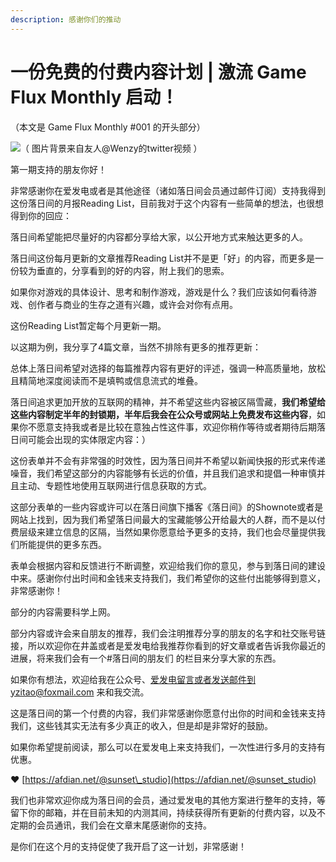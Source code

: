 ```yaml
---
description: 感谢你们的推动
---
```


# 一份免费的付费内容计划 \| 激流 Game Flux Monthly 启动！

（本文是 Game Flux Monthly \#001 的开头部分）

![&#xFF08; &#x56FE;&#x7247;&#x80CC;&#x666F;&#x6765;&#x81EA;&#x53CB;&#x4EBA;@Wenzy&#x7684;twitter&#x89C6;&#x9891; &#xFF09;](https://pic1.zhimg.com/80/v2-ad9e630b877488f4d122d9b086603ba0_720w.jpg?source=3af55fa1)

第一期支持的朋友你好！

非常感谢你在爱发电或者是其他途径（诸如落日间会员通过邮件订阅）支持我得到这份落日间的月报Reading List，目前我对于这个内容有一些简单的想法，也很想得到你的回应：

落日间希望能把尽量好的内容都分享给大家，以公开地方式来触达更多的人。

落日间这份每月更新的文章推荐Reading List并不是更「好」的内容，而更多是一份较为垂直的，分享看到的好的内容，附上我们的思索。

如果你对游戏的具体设计、思考和制作游戏，游戏是什么？我们应该如何看待游戏、创作者与商业的生存之道有兴趣，或许会对你有点用。

这份Reading List暂定每个月更新一期。

以这期为例，我分享了4篇文章，当然不排除有更多的推荐更新：

总体上落日间希望对选择的每篇推荐内容有更好的评述，强调一种高质量地，放松且精简地深度阅读而不是填鸭或信息流式的堆叠。

落日间追求更加开放的互联网的精神，并不希望这些内容被区隔雪藏，**我们希望给这些内容制定半年的封锁期，半年后我会在公众号或网站上免费发布这些内容**，如果你不愿意支持我或者是比较在意独占性这件事，欢迎你稍作等待或者期待后期落日间可能会出现的实体限定内容：）

这份表单并不会有非常强的时效性，因为落日间并不希望以新闻快报的形式来传递噪音，我们希望这部分的内容能够有长远的价值，并且我们追求和提倡一种审慎并且主动、专题性地使用互联网进行信息获取的方式。

这部分表单的一些内容或许可以在落日间旗下播客《落日间》的Shownote或者是网站上找到，因为我们希望落日间最大的宝藏能够公开给最大的人群，而不是以付费层级来建立信息的区隔，当然如果你愿意给予更多的支持，我们也会尽量提供我们所能提供的更多东西。

表单会根据内容和反馈进行不断调整，欢迎给我们你的意见，参与到落日间的建设中来。感谢你付出时间和金钱来支持我们，我们希望你的这些付出能够得到意义，非常感谢你！

部分的内容需要科学上网。

部分内容或许会来自朋友的推荐，我们会注明推荐分享的朋友的名字和社交账号链接，所以欢迎你在井盖或者是爱发电给我推荐你看到的好文章或者告诉我你最近的进展，将来我们会有一个\#落日间的朋友们 的栏目来分享大家的东西。

如果你有想法，欢迎给我在公众号、爱发电留言或者发送邮件到yzitao@foxmail.com 来和我交流。

这是落日间的第一个付费的内容，我们非常感谢你愿意付出你的时间和金钱来支持我们，这些钱其实无法有多少真正的收入，但是却是非常好的鼓励。

如果你希望提前阅读，那么可以在爱发电上来支持我们，一次性进行多月的支持有优惠。

❤ [https://afdian.net/@sunset\_studio](https://afdian.net/@sunset_studio)

我们也非常欢迎你成为落日间的会员，通过爱发电的其他方案进行整年的支持，等留下你的邮箱，并在目前未知的内测其间，持续获得所有更新的付费内容，以及不定期的会员通讯，我们会在文章末尾感谢你的支持。

是你们在这个月的支持促使了我开启了这一计划，非常感谢！

  


